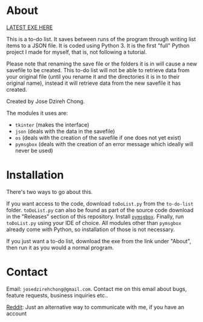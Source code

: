 # About

[LATEST EXE HERE](https://github.com/JoseDzirehChong/to-do-list/releases/tag/v0.1.0)

This is a to-do list. It saves between runs of the program through writing list items to a JSON file. It is coded using Python 3. It is the first "full" Python project I made for myself, that is, not following a tutorial.

Please note that renaming the save file or the folders it is in will cause a new savefile to be created. This to-do list will not be able to retrieve data from your original file (until you rename it and the directories it is in to their original name), instead it will retrieve data from the new savefile it has created. 

Created by Jose Dzireh Chong.

The modules it uses are:

- `tkinter` (makes the interface)
- `json` (deals with the data in the savefile)
- `os` (deals with the creation of the savefile if one does not yet exist)
- `pymsgbox` (deals with the creation of an error message which ideally will never be used)

# Installation

There's two ways to go about this.

If you want access to the code, download `toDoList.py` from the `to-do-list` folder. `toDoList.py` can also be found as part of the source code download in the "Releases" section of this repository. Install [`pymsgbox`](http://pymsgbox.readthedocs.io/en/latest/basics.html). Finally, run `toDoList.py` using your IDE of choice. All modules other than `pymsgbox` already come with Python, so installation of those is not necessary.

If you just want a to-do list, download the exe from the link under "About", then run it as you would a normal program.

# Contact

Email: `josedzirehchong@gmail.com`. Contact me on this email about bugs, feature requests, business inquiries etc..

[Reddit](https://www.reddit.com/user/JoseDzirehChong): Just an alternative way to communicate with me, if you have an account
